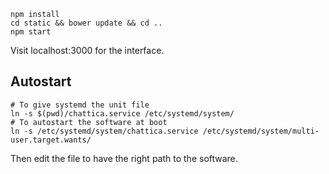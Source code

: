 ```
npm install
cd static && bower update && cd ..
npm start
```
Visit localhost:3000 for the interface.

## Autostart
```
# To give systemd the unit file
ln -s $(pwd)/chattica.service /etc/systemd/system/
# To autostart the software at boot
ln -s /etc/systemd/system/chattica.service /etc/systemd/system/multi-user.target.wants/
```
Then edit the file to have the right path to the software.

